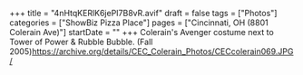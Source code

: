 +++
title = "4nHtqKERlK6jePI7B8vR.avif"
draft = false
tags = ["Photos"]
categories = ["ShowBiz Pizza Place"]
pages = ["Cincinnati, OH (8801 Colerain Ave)"]
startDate = ""
+++
Colerain's Avenger costume next to Tower of Power & Rubble Bubble. (Fall 2005)https://archive.org/details/CEC_Colerain_Photos/CECcolerain069.JPG/

